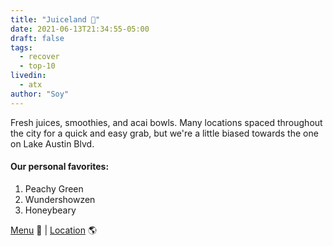 ```yaml
---
title: "Juiceland 🥤"
date: 2021-06-13T21:34:55-05:00
draft: false
tags:
  - recover
  - top-10
livedin:
  - atx
author: "Soy"
---
```


Fresh juices, smoothies, and acai bowls. Many locations spaced throughout the city for a quick and easy grab, but we're a little biased towards the one on Lake Austin Blvd.

#### Our personal favorites:

1. Peachy Green
2. Wundershowzen
3. Honeybeary

[Menu](https://www.juiceland.com/full-menu/) 📖  |  [Location](https://g.page/JuiceLand-DeepEddy?share) 🌎
